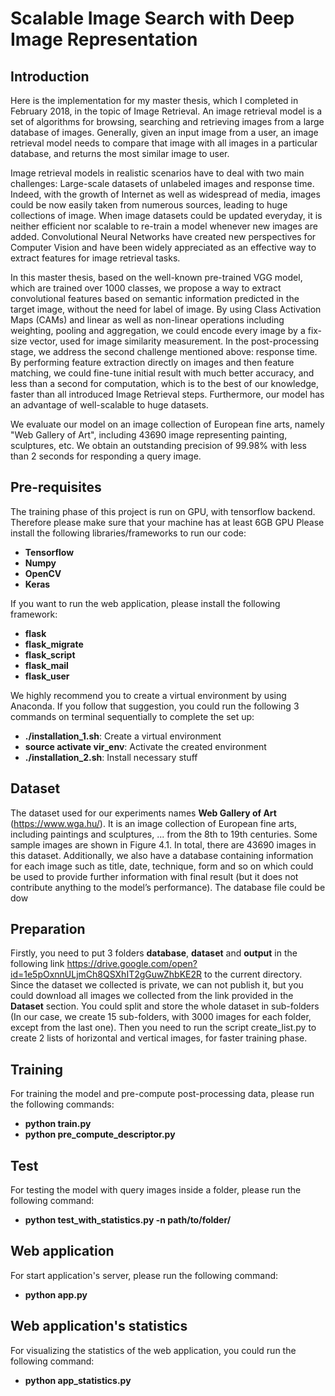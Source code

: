 # Scalable Image Search with Deep Image Representation

## Introduction

Here is the implementation for my master thesis, which I completed in February 2018, in the topic of Image Retrieval. An image retrieval model is a set of algorithms for browsing, searching and retrieving images from a large database of images. Generally, given an input image from a user, an image retrieval model needs to compare that image with all images in a particular database, and returns the most similar image to user.

Image retrieval models in realistic scenarios have to deal with two main challenges: Large-scale datasets of unlabeled images and response time. Indeed, with the growth of Internet as well as widespread of media, images could be now easily taken from numerous sources, leading to huge collections of image. When image datasets could be updated everyday, it is neither efficient nor scalable to re-train a model whenever
new images are added. Convolutional Neural Networks have created new perspectives for Computer Vision and have been widely appreciated as an effective way to extract features for image retrieval tasks.

In this master thesis, based on the well-known pre-trained VGG model, which are trained over 1000 classes, we propose a way to extract convolutional features based on semantic information predicted in the target image, without the need for label of image. By using Class Activation Maps (CAMs) and linear as well as non-linear operations including weighting, pooling and aggregation, we could encode every image by a fix-size vector, used for image similarity measurement. In the post-processing stage, we address the second challenge mentioned above: response time. By performing feature extraction directly on images and then feature matching, we could fine-tune initial result
with much better accuracy, and less than a second for computation, which is to the best of our knowledge, faster than all introduced Image Retrieval steps. Furthermore, our model has an advantage of well-scalable to huge datasets.

We evaluate our model on an image collection of European fine arts, namely "Web Gallery of Art", including 43690 image representing painting, sculptures, etc. We obtain an outstanding precision of 99.98% with less than 2 seconds for responding a query image.

## Pre-requisites

The training phase of this project is run on GPU, with tensorflow backend. Therefore please make sure that your machine has at least 6GB GPU
Please install the following libraries/frameworks to run our code:

- **Tensorflow** 
- **Numpy** 
- **OpenCV** 
- **Keras** 

If you want to run the web application, please install the following framework:

- **flask** 
- **flask_migrate** 
- **flask_script** 
- **flask_mail** 
- **flask_user** 

We highly recommend you to create a virtual environment by using Anaconda. If you follow that suggestion, you could run the following 3 commands on terminal sequentially to complete the set up:

- **./installation_1.sh**: Create a virtual environment
- **source activate vir_env**: Activate the created environment 
- **./installation_2.sh**: Install necessary stuff

## Dataset

The dataset used for our experiments names **Web Gallery of Art** (https://www.wga.hu/). It is an image collection of European fine arts, including paintings and sculptures, ... from the 8th to 19th centuries. Some sample images are shown in Figure 4.1. In total, there
are 43690 images in this dataset. Additionally, we also have a database containing information for each image such as title, date, technique, form and so on which could be used to provide further information with final result (but it does not contribute anything to the model’s performance). The database file could be dow

## Preparation

Firstly, you need to put 3 folders **database**, **dataset** and **output** in the following link https://drive.google.com/open?id=1e5pOxnnULjmCh8QSXhIT2gGuwZhbKE2R to the current directory. Since the dataset we collected is private, we can not publish it, but you could download all images we collected from the link provided in the **Dataset** section. You could split and store the whole dataset in sub-folders (In our case, we create 15 sub-folders, with 3000 images for each folder, except from the last one). Then you need to run the script create_list.py to create 2 lists of horizontal and vertical images, for faster training phase. 

## Training

For training the model and pre-compute post-processing data, please run the following commands:
- **python train.py**
- **python pre_compute_descriptor.py**

## Test

For testing the model with query images inside a folder, please run the following command:
- **python test_with_statistics.py -n path/to/folder/**

## Web application
For start application's server, please run the following command:
- **python app.py**

## Web application's statistics
For visualizing the statistics of the web application, you could run the following command:
- **python app_statistics.py**

